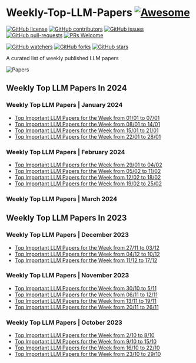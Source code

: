 # Weekly-Top-LLM-Papers  [![Awesome](https://awesome.re/badge.svg)](https://awesome.re)

[![GitHub license](https://img.shields.io/github/license/youssefHosni/Weekly-Top-LLM-Papers.svg)](https://github.com/youssefHosni/Weekly-Top-LLM-Papers/blob/master/LICENSE)
[![GitHub contributors](https://img.shields.io/github/contributors/youssefHosni/Weekly-Top-LLM-Papers.svg)](https://GitHub.com/youssefHosni/Weekly-Top-LLM-Papers/graphs/contributors/)
[![GitHub issues](https://img.shields.io/github/issues/youssefHosni/Weekly-Top-LLM-Papers.svg)](https://GitHub.com/youssefHosni/Weekly-Top-LLM-Papers/issues/)
[![GitHub pull-requests](https://img.shields.io/github/issues-pr/youssefHosni/Weekly-Top-LLM-Papers.svg)](https://GitHub.com/youssefHosni/Weekly-Top-LLM-Papers/pulls/)
[![PRs Welcome](https://img.shields.io/badge/PRs-welcome-brightgreen.svg?style=flat-square)](http://makeapullrequest.com)

[![GitHub watchers](https://img.shields.io/github/watchers/youssefHosni/Weekly-Awsome-LLM-Papers.svg?style=social&label=Watch)](https://GitHub.com/youssefHosni/Weekly-Awsome-LLM-Papers/watchers/)
[![GitHub forks](https://img.shields.io/github/forks/youssefHosni/Weekly-Awsome-LLM-Papers.svg?style=social&label=Fork)](https://GitHub.com/youssefHosni/Weekly-Awsome-LLM-Papers/network/)
[![GitHub stars](https://img.shields.io/github/stars/youssefHosni/Weekly-Awsome-LLM-Papers.svg?style=social&label=Star)](https://GitHub.com/youssefHosni/Weekly-Awsome-LLM-Papers/stargazers/)

A curated list of weekly published LLM papers 

![Papers](https://github.com/youssefHosni/Weekly-Awsome-LLM-Papers/assets/72076328/3145f37c-d069-4d1e-b76b-e27f9159e008)


## Weekly Top LLM Papers In 2024 ## 
### Weekly Top LLM Papers | January 2024 ###
* [Top Important LLM Papers for the Week from 01/01 to 07/01](https://yousefhosni.medium.com/top-important-llm-papers-for-the-week-from-01-01-to-07-01-4e3be08ac69b?sk=e6ec0d6cafd26df5c62956af4b19d56b)
* [Top Important LLM Papers for the Week from 08/01 to 14/01](https://medium.com/towards-artificial-intelligence/top-important-llm-papers-for-the-week-from-08-01-to-14-01-a88919c0e392?sk=6aff2f938aa9e9dfefdd342d90cb4cce)
* [Top Important LLM Papers for the Week from 15/01 to 21/01](https://pub.towardsai.net/top-important-computer-vision-papers-for-the-week-from-15-01-to-21-01-251fb0654d2f?sk=0c132cd77f7a3b893bb75712bc15abc3)
* [Top Important LLM Papers for the Week from 22/01 to 28/01](https://medium.com/@yousefhosni/top-important-llm-papers-for-the-week-from-22-01-to-28-01-fb05603c1100?sk=f50bf246ead76794ae91cfb1762fc663)

### Weekly Top LLM Papers | February 2024 ###
* [Top Important LLM Papers for the Week from 29/01 to 04/02](https://yousefhosni.medium.com/top-important-llm-papers-for-the-week-from-29-01-to-04-02-503f878619dc?sk=4c9f4fdafabd4dbdf20ac322e3be9ce5)
* [Top Important LLM Papers for the Week from 05/02 to 11/02](https://medium.com/gitconnected/top-important-llm-papers-for-the-week-from-05-02-to-11-02-f200c6095c9e?sk=1c7e2a79c6868f6be967fe11e6ce7390)
* [Top Important LLM Papers for the Week from 12/02 to 18/02](https://medium.com/towards-artificial-intelligence/top-important-llm-papers-for-the-week-from-12-02-to-18-02-9d97c9c3efb5?sk=5fd9987d4f0eebe47f5562c1a7682867)
* [Top Important LLM Papers for the Week from 19/02 to 25/02](https://medium.com/towards-artificial-intelligence/top-important-llm-papers-for-the-week-from-19-02-to-25-02-6b31c9c860f5?sk=e42dd38e57a441f0085235b89040089e)


### Weekly Top LLM Papers | March 2024 ###

  
## Weekly Top LLM Papers In 2023 ## 

### Weekly Top LLM Papers | December 2023 ###
* [Top Important LLM Papers for the Week from 27/11 to 03/12](https://pub.towardsai.net/top-important-llm-papers-for-the-week-from-27-11-to-03-12-31f445d3efce?sk=f729b2ea9ccb3cbca6c08fab45fed358)
* [Top Important LLM Papers for the Week from 04/12 to 10/12](https://medium.com/towards-artificial-intelligence/top-important-llm-papers-for-the-week-from-04-12-to-10-12-8e7e72f85fb5?sk=0da267bcc0a0df4a278e97dd44b934ec)
* [Top Important LLM Papers for the Week from 11/12 to 17/12](https://medium.com/towards-artificial-intelligence/top-important-llm-papers-for-the-week-from-18-12-to-24-12-f804ea672b0e?sk=4b90240a5bacbb558bed5838145970dc)

### Weekly Top LLM Papers | November 2023 ###
* [Top Important LLM Papers for the Week from 30/10 to 5/11](https://pub.towardsai.net/top-important-llm-papers-for-the-week-from-30-10-to-5-11-e0af10a8b7fe?sk=03724f65d62457ce7a0fa57172988c32)
* [Top Important LLM Papers for the Week from 06/11 to 12/11](https://pub.towardsai.net/top-important-llm-papers-for-the-week-from-06-11-to-12-11-f9968bd8edbf?sk=db55eee1288ff1fc52ebbf0a9e0c989b)
* [Top Important LLM Papers for the Week from 13/11 to 19/11](https://pub.towardsai.net/top-important-llm-papers-for-the-week-from-13-11-to-19-11-15656b84d596?sk=10ddd2e0a95d97fdd9db94fe944931d0)
* [Top Important LLM Papers for the Week from 20/11 to 26/11](https://medium.com/towards-artificial-intelligence/top-important-llm-papers-for-the-week-from-20-11-to-26-11-15c07125e198?sk=fa5be3e825f1bd83f3710bcf17edd7c5)

### Weekly Top LLM Papers | October 2023 ###
* [Top Important LLM Papers for the Week from 2/10 to 8/10](https://pub.towardsai.net/top-important-llm-papers-for-the-week-from-2-10-to-8-10-123d0a4ee95e?sk=b4d9cb352c77b32874951b7817bd2f60)
* [Top Important LLM Papers for the Week from 9/10 to 15/10](https://pub.towardsai.net/top-important-llm-papers-for-the-week-from-9-10-to-15-10-5f995aa6043c?sk=2899df563da5e4dce439dccd825a1b31)
* [Top Important LLM Papers for the Week from 16/10 to 22/10](https://pub.towardsai.net/top-important-llm-papers-for-the-week-from-16-10-to-22-10-229705acae3c?sk=70da3e865061a4239dea6a07ff8727d0)
* [Top Important LLM Papers for the Week from 23/10 to 29/10](https://pub.towardsai.net/top-important-llm-papers-for-the-week-from-23-10-to-29-10-294859da8325?sk=e8210ab687c8e14d359c2b37ef9898ad)
